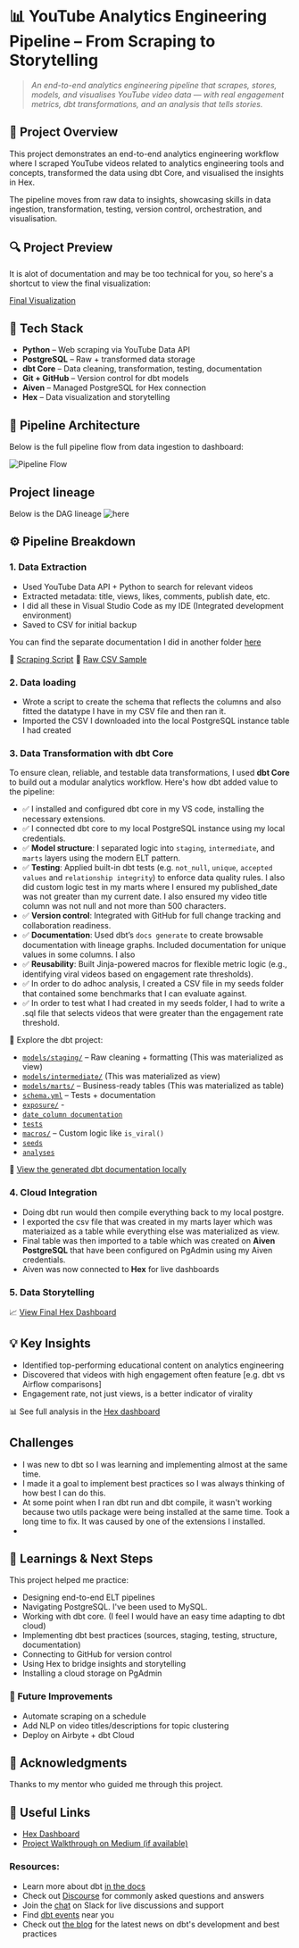 # 📊 YouTube Analytics Engineering Pipeline – From Scraping to Storytelling 
> *An end-to-end analytics engineering pipeline that scrapes, stores, models, and visualises YouTube video data — with real engagement metrics, dbt transformations, and an analysis that tells stories.*  

## 🚀 Project Overview

This project demonstrates an end-to-end analytics engineering workflow where I scraped YouTube videos related to analytics engineering tools and concepts, transformed the data using dbt Core, and visualised the insights in Hex.

The pipeline moves from raw data to insights, showcasing skills in data ingestion, transformation, testing, version control, orchestration, and visualisation.

## 🔍 Project Preview

It is alot of documentation and may be too technical for you, so here's a shortcut to view the final visualization:

[Final Visualization](https://app.hex.tech/01975268-573e-700f-b2a8-334ff3d11792/app/0197653c-a671-7006-8804-4c569c560481/latest)


## 🧰 Tech Stack

- **Python** – Web scraping via YouTube Data API
- **PostgreSQL** – Raw + transformed data storage
- **dbt Core** – Data cleaning, transformation, testing, documentation
- **Git + GitHub** – Version control for dbt models
- **Aiven** – Managed PostgreSQL for Hex connection
- **Hex** – Data visualization and storytelling

## 🔄 Pipeline Architecture

Below is the full pipeline flow from data ingestion to dashboard:

![Pipeline Flow](https://github.com/N3zzar/End_to_end_Analytics_Engineering_Project/blob/main/images/Pipeline%20Flow.svg)


## Project lineage

Below is the DAG lineage ![here](https://github.com/N3zzar/End_to_end_Analytics_Engineering_Project/blob/main/images/dbt-dag.png)


## ⚙️ Pipeline Breakdown

### 1. Data Extraction
- Used YouTube Data API + Python to search for relevant videos
- Extracted metadata: title, views, likes, comments, publish date, etc.
- I did all these in Visual Studio Code as my IDE (Integrated development environment)
- Saved to CSV for initial backup

You can find the separate documentation I did in another folder [here](https://github.com/N3zzar/Youtube_data_extraction_project)

📁 [Scraping Script](https://github.com/N3zzar/Youtube_data_project/blob/main/Code)
📄 [Raw CSV Sample](https://github.com/N3zzar/End_to_end_Analytics_Engineering_Project/blob/main/Files/Nezzar_results_cleaned.csv)


### 2. Data loading
- Wrote a script to create the schema that reflects the columns and also fitted the datatype I have in my CSV file and then ran it.
- Imported the CSV I downloaded into the local PostgreSQL instance table I had created

### 3. Data Transformation with dbt Core

To ensure clean, reliable, and testable data transformations, I used **dbt Core** to build out a modular analytics workflow. Here's how dbt added value to the pipeline:
- ✅ I installed and configured dbt core in my VS code, installing the necessary extensions.
- ✅ I connected dbt core to my local PostgreSQL instance using my local credentials.
- ✅ **Model structure**: I separated logic into `staging`, `intermediate`, and `marts` layers using the modern ELT pattern.
- ✅ **Testing**: Applied built-in dbt tests (e.g. `not_null`, `unique`, `accepted values` and `relationship integrity`) to enforce data quality rules. I also did custom logic test in my marts where I ensured my published_date was not greater than my current date. I also ensured my video title column was not null and not more than 500 characters.
- ✅ **Version control**: Integrated with GitHub for full change tracking and collaboration readiness.
- ✅ **Documentation**: Used dbt’s `docs generate` to create browsable documentation with lineage graphs. Included documentation for unique values in some columns. I also 
- ✅ **Reusability**: Built Jinja-powered macros for flexible metric logic (e.g., identifying viral videos based on engagement rate thresholds).
- ✅ In order to do adhoc analysis, I created a CSV file in my seeds folder that contained some benchmarks that I can evaluate against.
- ✅ In order to test what I had created in my seeds folder, I had to write a .sql file that selects videos that were greater than the engagement rate threshold.

📂 Explore the dbt project:
- [`models/staging/`](./models/staging) – Raw cleaning + formatting (This was materialized as view)
- [`models/intermediate/`](https://github.com/N3zzar/End_to_end_Analytics_Engineering_Project/tree/main/models/intermediate) (This was materialized as view)
- [`models/marts/`](./models/marts) – Business-ready tables  (This was materialized as table)
- [`schema.yml`](./models/schema.yml) – Tests + documentation
- [`exposure/`](./models/exposure.yml) -
- [`date_column documentation`](./models/date_documentation.md)
- [`tests`](./tests) 
- [`macros/`](./macros) – Custom logic like `is_viral()`
- [`seeds`](./seeds)
- [`analyses`](./analyses)

🧾 [View the generated dbt documentation locally](https://luxury-pixie-36f938.netlify.app/)

### 4. Cloud Integration
- Doing dbt run would then compile everything back to my local postgre.
- I exported the csv file that was created in my marts layer which was materiaized as a table while everything else was materialized as view.
- Final table was then imported to a table which was created on **Aiven PostgreSQL** that have been configured on PgAdmin using my Aiven credentials.
- Aiven was now connected to **Hex** for live dashboards

### 5. Data Storytelling

📈 [View Final Hex Dashboard](https://app.hex.tech/01975268-573e-700f-b2a8-334ff3d11792/app/0197653c-a671-7006-8804-4c569c560481/latest)


## 💡 Key Insights

- Identified top-performing educational content on analytics engineering
- Discovered that videos with high engagement often feature [e.g. dbt vs Airflow comparisons]
- Engagement rate, not just views, is a better indicator of virality

📊 See full analysis in the [Hex dashboard](https://app.hex.tech/01975268-573e-700f-b2a8-334ff3d11792/app/0197653c-a671-7006-8804-4c569c560481/latest)



## Challenges
- I was new to dbt so I was learning and implementing almost at the same time.
- I made it a goal to implement best practices so I was always thinking of how best I can do this.
- At some point when I ran dbt run and dbt compile, it wasn't working because two utils package were being installed at the same time. Took a long time to fix. It was caused by one of the extensions I installed.
- 

## 📌 Learnings & Next Steps

This project helped me practice:
- Designing end-to-end ELT pipelines
- Navigating PostgreSQL. I've been used to MySQL.
- Working with dbt core. (I feel I would have an easy time adapting to dbt cloud)
- Implementing dbt best practices (sources, staging, testing, structure, documentation)
- Connecting to GitHub for version control
- Using Hex to bridge insights and storytelling
- Installing a cloud storage on PgAdmin

### 🔮 Future Improvements
- Automate scraping on a schedule
- Add NLP on video titles/descriptions for topic clustering
- Deploy on Airbyte + dbt Cloud


## 🙏 Acknowledgments

Thanks to my mentor who guided me through this project.




## 🔗 Useful Links

- [Hex Dashboard](https://app.hex.tech/your-dashboard-link)
- [Project Walkthrough on Medium (if available)](https://medium.com/your-link)














### Resources:
- Learn more about dbt [in the docs](https://docs.getdbt.com/docs/introduction)
- Check out [Discourse](https://discourse.getdbt.com/) for commonly asked questions and answers
- Join the [chat](https://community.getdbt.com/) on Slack for live discussions and support
- Find [dbt events](https://events.getdbt.com) near you
- Check out [the blog](https://blog.getdbt.com/) for the latest news on dbt's development and best practices
